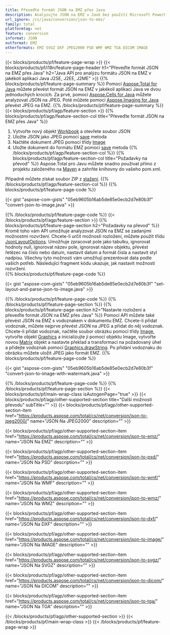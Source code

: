 ```yaml
---
title: Převeďte formát JSON na EMZ přes Java
description: Analyzujte JSON na EMZ v Javě bez použití Microsoft PowerPoint
url_ignore: /cs/java/conversion/json-to-emz/
family: total
platformtag: net
feature: conversion
informat: JSON
outformat: EMZ
otherformats: EMZ SVGZ DXF JPEG2000 PSD WMF WMZ TGA DICOM IMAGE
---
```

{{< blocks/products/pf/feature-page-wrap >}}
{{< blocks/products/pf/i18n/feature-page-header h1="Převeďte formát JSON na EMZ přes Java" h2="Java API pro analýzu formátu JSON na EMZ v jakékoli aplikaci Java J2SE, J2EE, J2ME" >}}
{{% blocks/products/pf/feature-page-summary %}}
Pomocí [Aspose.Total for Java](https://products.aspose.com/total/java/) můžete převést formát JSON na EMZ v jakékoli aplikaci Java ve dvou jednoduchých krocích. Za prvé, pomocí [Aspose.Cells for Java](https://products.aspose.com/cells/java/) můžete analyzovat JSON na JPEG. Poté můžete pomocí [Aspose.Imaging for Java](https://products.aspose.com/imaging/java/) převést JPEG na EMZ.
{{% /blocks/products/pf/feature-page-summary  %}}
{{< blocks/products/pf/agp/feature-section >}}
{{% blocks/products/pf/agp/feature-section-col title="Převeďte formát JSON na EMZ přes Java" %}}
1. Vytvořte nový objekt [Workbook](https://apireference.aspose.com/cells/java/com.aspose.cells/Workbook) a otevřete soubor JSON
2. Uložte JSON jako JPEG pomocí [save](https://apireference.aspose.com/cells/java/com.aspose.cells/workbook#save(java.lang.String,%20com.aspose.cells.SaveOptions)) metoda
3. Načtěte dokument JPEG pomocí třídy [Image](https://apireference.aspose.com/imaging/java/com.aspose.imaging/Image)
4. Uložte dokument do formátu EMZ pomocí [save](https://apireference.aspose.com/imaging/java/com.aspose.imaging/Image#save-java.lang.String-com.aspose.imaging.ImageOptionsBase-) metoda
{{% /blocks/products/pf/agp/feature-section-col %}}
{{% blocks/products/pf/agp/feature-section-col title="Požadavky na převod" %}}
Aspose.Total pro Javu můžete snadno používat přímo z projektu založeného na [Maven](https://repository.aspose.com/webapp/#/artifacts/browse/tree/General/repo/com/aspose/aspose-total) a zahrňte knihovny do vašeho pom.xml.

Případně můžete získat soubor ZIP z [stažení](https://downloads.aspose.com/total/java).
{{% /blocks/products/pf/agp/feature-section-col %}}
{{% blocks/products/pf/feature-page-code %}}

{{< gist "aspose-com-gists" "05eb9605b16ab5de85e0ecb2d7e80b3f" "convert-json-to-image.java" >}}


{{% /blocks/products/pf/feature-page-code %}}
{{< /blocks/products/pf/agp/feature-section >}}
{{% blocks/products/pf/feature-page-section  h2="Požadavky na převod" %}}
Kromě toho vám API umožňuje analyzovat JSON na EMZ se zadanými možnostmi rozvržení. Chcete-li určit možnosti rozložení, můžete použít třídu [JsonLayoutOptions](https://apireference.aspose.com/cells/java/com.aspose.cells/jsonlayoutoptions). Umožňuje zpracovat pole jako tabulku, ignorovat hodnoty null, ignorovat název pole, ignorovat název objektu, převést řetězec na číslo nebo datum, nastavit datum a formát čísla a nastavit styl nadpisu. Všechny tyto možnosti vám umožňují prezentovat data podle vašich potřeb. Následující fragment kódu ukazuje, jak nastavit možnosti rozvržení.  
{{% blocks/products/pf/feature-page-code %}}

{{< gist "aspose-com-gists" "05eb9605b16ab5de85e0ecb2d7e80b3f" "set-layout-and-parse-json-to-image.java" >}}

{{% /blocks/products/pf/feature-page-code  %}}
{{% /blocks/products/pf/feature-page-section %}}
{{% blocks/products/pf/feature-page-section  h2="Nastavte rozložení a převeďte formát JSON na EMZ přes Java" %}}
Pomocí API můžete také převést JSON na EMZ s vodoznakem v dokumentu EMZ. Chcete-li přidat vodoznak, můžete nejprve převést JSON na JPEG a přidat do něj vodoznak. Chcete-li přidat vodoznak, načtěte soubor obrázku pomocí třídy [Image](https://apireference.aspose.com/imaging/java/com.aspose.imaging/Image), vytvořte objekt [Graphics](https://apireference.aspose.com/imaging/java/com.aspose.imaging/Graphics) a inicializujte ji pomocí objektu Image, vytvořte novou [Matrix](https://apireference.aspose.com/imaging/java/com.aspose.imaging/Matrix) objekt a nastavte překlad a transformaci na požadovaný úhel a přidejte vodoznak pomocí [Graphics.drawString](https://apireference.aspose.com/imaging/java/com.aspose.imaging/Graphics#drawString-java.lang.String-com.aspose.imaging.Font-com.aspose.imaging.Brush-float-float-). Po přidání vodoznaku do obrázku můžete uložit JPEG jako formát EMZ. 
{{% blocks/products/pf/feature-page-code %}}

{{< gist "aspose-com-gists" "05eb9605b16ab5de85e0ecb2d7e80b3f" "convert-json-to-image-with-watermark.java" >}}

{{% /blocks/products/pf/feature-page-code  %}}
{{% /blocks/products/pf/feature-page-section %}}
{{< blocks/products/pf/main-wrap-class isAutogenPage="true" >}}
{{< blocks/products/pf/agp/other-supported-section title="Další možnosti převodu" subTitle="" >}}
{{< blocks/products/pf/agp/other-supported-section-item href="https://products.aspose.com/total/cs/net/conversion/json-to-jpeg2000/" name="JSON Na JPEG2000" description="" >}}

{{< blocks/products/pf/agp/other-supported-section-item href="https://products.aspose.com/total/cs/net/conversion/json-to-emz/" name="JSON Na EMZ" description="" >}}

{{< blocks/products/pf/agp/other-supported-section-item href="https://products.aspose.com/total/cs/net/conversion/json-to-psd/" name="JSON Na PSD" description="" >}}

{{< blocks/products/pf/agp/other-supported-section-item href="https://products.aspose.com/total/cs/net/conversion/json-to-wmf/" name="JSON Na WMF" description="" >}}

{{< blocks/products/pf/agp/other-supported-section-item href="https://products.aspose.com/total/cs/net/conversion/json-to-wmz/" name="JSON Na WMZ" description="" >}}

{{< blocks/products/pf/agp/other-supported-section-item href="https://products.aspose.com/total/cs/net/conversion/json-to-dxf/" name="JSON Na DXF" description="" >}}

{{< blocks/products/pf/agp/other-supported-section-item href="https://products.aspose.com/total/cs/net/conversion/json-to-image/" name="JSON Na IMAGE" description="" >}}

{{< blocks/products/pf/agp/other-supported-section-item href="https://products.aspose.com/total/cs/net/conversion/json-to-svgz/" name="JSON Na SVGZ" description="" >}}

{{< blocks/products/pf/agp/other-supported-section-item href="https://products.aspose.com/total/cs/net/conversion/json-to-dicom/" name="JSON Na DICOM" description="" >}}

{{< blocks/products/pf/agp/other-supported-section-item href="https://products.aspose.com/total/cs/net/conversion/json-to-tga/" name="JSON Na TGA" description="" >}}


{{< /blocks/products/pf/agp/other-supported-section >}}
{{< /blocks/products/pf/main-wrap-class >}}
{{< /blocks/products/pf/feature-page-wrap >}}